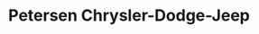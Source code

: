 ---
title: "Petersen Chrysler-Dodge-Jeep"
url: /gibson-city/petersen-chrysler-dodge-jeep/
shop: car
---